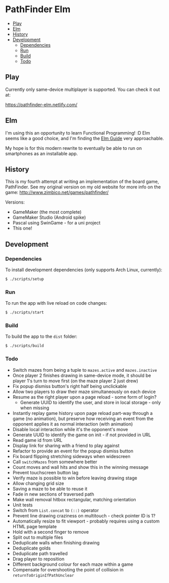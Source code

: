 # PathFinder Elm

<!-- MarkdownTOC autolink=true -->

- [Play](#play)
- [Elm](#elm)
- [History](#history)
- [Development](#development)
    - [Dependencies](#dependencies)
    - [Run](#run)
    - [Build](#build)
    - [Todo](#todo)

<!-- /MarkdownTOC -->

## Play

Currently only same-device multiplayer is supported. You can check it out at:

https://pathfinder-elm.netlify.com/

## Elm

I'm using this an opportunity to learn Functional Programming! :D Elm seems like a good choice, and I'm finding the [Elm Guide](https://guide.elm-lang.org/) very approachable.

My hope is for this modern rewrite to eventually be able to run on smartphones as an installable app.

## History

This is my fourth attempt at writing an implementation of the board game, PathFinder. See my original version on my old website for more info on the game: http://www.zimbico.net/games/pathfinder/

Versions:

- GameMaker (the most complete)
- GameMaker Studio (Android spike)
- Pascal using SwinGame - for a uni project
- This one!

## Development

### Dependencies

To install development dependencies (only supports Arch Linux, currently):

```bash
$ ./scripts/setup
```

### Run

To run the app with live reload on code changes:

```bash
$ ./scripts/start
```

### Build

To build the app to the `dist` folder:

```bash
$ ./scripts/build
```

### Todo

- Switch mazes from being a tuple to `mazes.active` and `mazes.inactive`
- Once player 2 finishes drawing in same-device mode, it should be player 1's turn to move first (on the maze player 2 just drew)
- Fix popup dismiss button's right half being unclickable
- Allow two players to draw their maze simultaneously on each device
- Resume as the right player upon a page reload - some form of login?
    + Generate UUID to identify the user, and store in local storage - only when missing
- Instantly replay game history upon page reload part-way through a game (no animation), but preserve how receiving an event from the opponent applies it as normal interaction (with animation)
- Disable local interaction while it's the opponent's move
- Generate UUID to identify the game on init - if not provided in URL
- Read game id from URL
- Display link for sharing with a friend to play against
- Refactor to provide an event for the popup dismiss button
- Fix board flipping stretching sideways when widescreen
- Call `switchMazes` from somewhere better
- Count moves and wall hits and show this in the winning message
- Prevent touchscreen button lag
- Verify maze is possible to win before leaving drawing stage
- Allow changing grid size
- Saving a maze to be able to reuse it
- Fade in new sections of traversed path
- Make wall removal hitbox rectangular, matching orientation
- Unit tests
- Switch from `List.concat` to `(::)` operator
- Prevent line drawing craziness on multitouch - check pointer ID is 1?
- Automatically resize to fit viewport - probably requires using a custom HTML page template
- Hold with a second finger to remove
- Split out to multiple files
- Deduplicate walls when finishing drawing
- Deduplicate golds
- Deduplicate path travelled
- Drag player to reposition
- Different background colour for each maze within a game
- Compensate for overshooting the point of collision in `returnToOriginIfPathUnclear`
